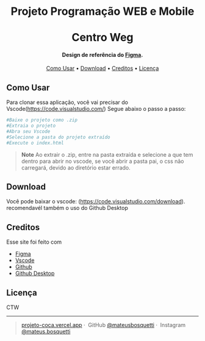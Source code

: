 
<h1 align="center">
  <br>
Projeto Programação WEB e Mobile
  <br>
<br>
  Centro Weg
  <br>
</h1>

<h4 align="center">Design de referência do <a href="https://www.figma.com/design/FRDeDxArUVlwbEW7QDz9cO/Untitled?node-id=0-1&t=79E1If7t66dTmvgF-1" target="_blank">Figma</a>.</h4>

<p align="center">
  <a href="#how-to-use">Como Usar</a> •
  <a href="#download">Download</a> •
  <a href="#credits">Creditos</a> •
  <a href="#license">Licença</a>
</p>

## Como Usar

Para clonar essa aplicação, você vai precisar do Vscode(https://code.visualstudio.com/) Segue abaixo o passo a passo:

```bash
#Baixe o projeto como .zip
#Extraia o projeto
#Abra seu Vscode
#Selecione a pasta do projeto extraído
#Execute o index.html
```

> **Note**
> Ao extrair o .zip, entre na pasta extraída e selecione a que tem dentro para abrir no vscode, se você abrir a pasta pai, o css não carregará, devido ao diretório estar errado.


## Download

Você pode baixar o vscode: (https://code.visualstudio.com/download). recomendavél também o uso do Github Desktop

## Creditos

Esse site foi feito com

- [Figma](https://www.figma.com/login)
- [Vscode](https://code.visualstudio.com/)
- [Github](https://github.com/)
- [Github Desktop](https://desktop.github.com/)

## Licença

CTW

---

> [projeto-coca.vercel.app](https://projeto-coca.vercel.app/)&nbsp;&middot;&nbsp;
> GitHub [@mateusbosquetti](https://github.com/mateusbosquetti)&nbsp;&middot;&nbsp;
> Instagram [@mateus.bosquetti](https://www.instagram.com/mateus.bosquetti/)
